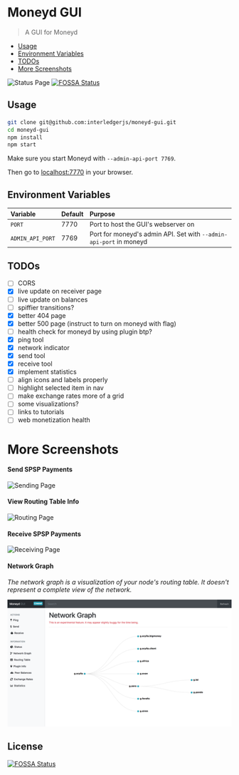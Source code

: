 # Moneyd GUI
> A GUI for Moneyd

- [Usage](#usage)
- [Environment Variables](#environment-variables)
- [TODOs](#todos)
- [More Screenshots](#more-screenshots)

![Status Page](./screenshots/status.png)
[![FOSSA Status](https://app.fossa.io/api/projects/git%2Bgithub.com%2Finterledgerjs%2Fmoneyd-gui.svg?type=shield)](https://app.fossa.io/projects/git%2Bgithub.com%2Finterledgerjs%2Fmoneyd-gui?ref=badge_shield)

## Usage

```sh
git clone git@github.com:interledgerjs/moneyd-gui.git
cd moneyd-gui
npm install
npm start
```

Make sure you start Moneyd with `--admin-api-port 7769`.

Then go to [localhost:7770](http://localhost:7770) in your browser.

## Environment Variables

| Variable | Default | Purpose |
|:--|:--|:--|
| `PORT` | 7770 | Port to host the GUI's webserver on |
| `ADMIN_API_PORT` | 7769 | Port for moneyd's admin API. Set with `--admin-api-port` in moneyd |

## TODOs

- [ ] CORS
- [x] live update on receiver page
- [ ] live update on balances
- [ ] spiffier transitions?
- [x] better 404 page
- [x] better 500 page (instruct to turn on moneyd with flag)
- [ ] health check for moneyd by using plugin btp?
- [x] ping tool
- [x] network indicator
- [x] send tool
- [x] receive tool
- [x] implement statistics
- [ ] align icons and labels properly
- [ ] highlight selected item in nav
- [ ] make exchange rates more of a grid
- [ ] some visualizations?
- [ ] links to tutorials
- [ ] web monetization health

# More Screenshots

#### Send SPSP Payments

![Sending Page](./screenshots/send.png)

#### View Routing Table Info

![Routing Page](./screenshots/routing.png)

#### Receive SPSP Payments

![Receiving Page](./screenshots/receive.png)

#### Network Graph

_The network graph is a visualization of your node's routing table. It doesn't
represent a complete view of the network._

![Network Graph](./screenshots/graph.png)


## License
[![FOSSA Status](https://app.fossa.io/api/projects/git%2Bgithub.com%2Finterledgerjs%2Fmoneyd-gui.svg?type=large)](https://app.fossa.io/projects/git%2Bgithub.com%2Finterledgerjs%2Fmoneyd-gui?ref=badge_large)